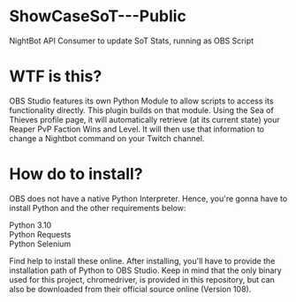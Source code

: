 # ShowCaseSoT---Public
 NightBot API Consumer to update SoT Stats, running as OBS Script

# WTF is this?
OBS Studio features its own Python Module to allow scripts to access its functionality directly. This plugin builds on that module.
Using the Sea of Thieves profile page, it will automatically retrieve (at its current state) your Reaper PvP Faction Wins and Level.
It will then use that information to change a Nightbot command on your Twitch channel. 

# How do to install?
OBS does not have a native Python Interpreter. Hence, you're gonna have to install Python and the other requirements below:

Python 3.10<br>
Python Requests<br>
Python Selenium<br>

Find help to install these online. After installing, you'll have to provide the installation path of Python to OBS Studio.
Keep in mind that the only binary used for this project, chromedriver, is provided in this repository,
but can also be downloaded from their official source online (Version 108).
